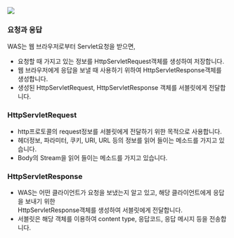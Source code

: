 <img src="https://user-images.githubusercontent.com/45118806/50640889-937f6480-0fa9-11e9-8bd2-bbb16a0c3c48.png"></img>

<h3>요청과 응답</h3>

WAS는 웹 브라우저로부터 Servlet요청을 받으면,

* 요청할 때 가지고 있는 정보를 HttpServletRequest객체를 생성하여 저장합니다.
* 웹 브라우저에게 응답을 보낼 때 사용하기 위하여 HttpServletResponse객체를 생성합니다.
* 생성된 HttpServletRequest, HttpServletResponse 객체를 서블릿에게 전달합니다.

<h3>HttpServletRequest</h3>

* http프로토콜의 request정보를 서블릿에게 전달하기 위한 목적으로 사용합니다.
* 헤더정보, 파라미터, 쿠키, URI, URL 등의 정보를 읽어 들이는 메소드를 가지고 있습니다.
* Body의 Stream을 읽어 들이는 메소드를 가지고 있습니다.

<h3>HttpServletResponse</h3>

* WAS는 어떤 클라이언트가 요청을 보냈는지 알고 있고, 해당 클라이언트에게 응답을 보내기 위한<br>
HttpServletResponse객체를 생성하여 서블릿에게 전달합니다.
* 서블릿은 해당 객체를 이용하여 content type, 응답코드, 응답 메시지 등을 전송합니다.
